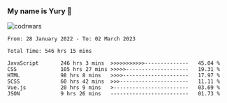 ### My name is Yury 👋 
![codrwars](https://www.codewars.com/users/litury/badges/micro) 


<!--START_SECTION:waka-->

```text
From: 28 January 2022 - To: 02 March 2023

Total Time: 546 hrs 15 mins

JavaScript       246 hrs 3 mins  >>>>>>>>>>>--------------   45.04 %
CSS              105 hrs 27 mins >>>>>--------------------   19.31 %
HTML             98 hrs 8 mins   >>>>---------------------   17.97 %
SCSS             60 hrs 42 mins  >>>----------------------   11.11 %
Vue.js           20 hrs 9 mins   >------------------------   03.69 %
JSON             9 hrs 26 mins   -------------------------   01.73 %
```

<!--END_SECTION:waka-->

